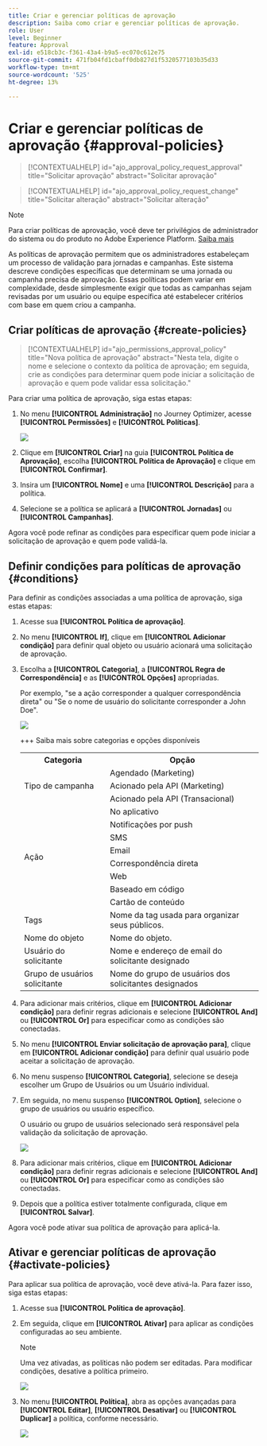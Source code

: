 ```yaml
---
title: Criar e gerenciar políticas de aprovação
description: Saiba como criar e gerenciar políticas de aprovação.
role: User
level: Beginner
feature: Approval
exl-id: e518cb3c-f361-43a4-b9a5-ec070c612e75
source-git-commit: 471fb04fd1cbaff0db827d1f5320577103b35d33
workflow-type: tm+mt
source-wordcount: '525'
ht-degree: 13%

---
```


# Criar e gerenciar políticas de aprovação {#approval-policies}


>[!CONTEXTUALHELP]
>id="ajo_approval_policy_request_approval"
>title="Solicitar aprovação"
>abstract="Solicitar aprovação"

>[!CONTEXTUALHELP]
>id="ajo_approval_policy_request_change"
>title="Solicitar alteração"
>abstract="Solicitar alteração"


>[!NOTE]
>
>Para criar políticas de aprovação, você deve ter privilégios de administrador do sistema ou do produto no Adobe Experience Platform. [Saiba mais](https://experienceleague.adobe.com/pt-br/docs/experience-platform/access-control/home)

As políticas de aprovação permitem que os administradores estabeleçam um processo de validação para jornadas e campanhas. Este sistema descreve condições específicas que determinam se uma jornada ou campanha precisa de aprovação. Essas políticas podem variar em complexidade, desde simplesmente exigir que todas as campanhas sejam revisadas por um usuário ou equipe específica até estabelecer critérios com base em quem criou a campanha.

## Criar políticas de aprovação {#create-policies}

>[!CONTEXTUALHELP]
>id="ajo_permissions_approval_policy"
>title="Nova política de aprovação"
>abstract="Nesta tela, digite o nome e selecione o contexto da política de aprovação; em seguida, crie as condições para determinar quem pode iniciar a solicitação de aprovação e quem pode validar essa solicitação."

Para criar uma política de aprovação, siga estas etapas:

1. No menu **[!UICONTROL Administração]** no Journey Optimizer, acesse **[!UICONTROL Permissões]** e **[!UICONTROL Políticas]**.

   ![](assets/policy_create_1.png)

1. Clique em **[!UICONTROL Criar]** na guia **[!UICONTROL Política de Aprovação]**, escolha **[!UICONTROL Política de Aprovação]** e clique em **[!UICONTROL Confirmar]**.

1. Insira um **[!UICONTROL Nome]** e uma **[!UICONTROL Descrição]** para a política.

1. Selecione se a política se aplicará a **[!UICONTROL Jornadas]** ou **[!UICONTROL Campanhas]**.

<!--
1. Enable the **[!UICONTROL Block self-approval]** to prevent Journey/Campaign creators from approving their own objects.

    ![](assets/policy_create_2.png)
-->

Agora você pode refinar as condições para especificar quem pode iniciar a solicitação de aprovação e quem pode validá-la.

## Definir condições para políticas de aprovação {#conditions}

Para definir as condições associadas a uma política de aprovação, siga estas etapas:

1. Acesse sua **[!UICONTROL Política de aprovação]**.

1. No menu **[!UICONTROL If]**, clique em **[!UICONTROL Adicionar condição]** para definir qual objeto ou usuário acionará uma solicitação de aprovação.

1. Escolha a **[!UICONTROL Categoria]**, a **[!UICONTROL Regra de Correspondência]** e as **[!UICONTROL Opções]** apropriadas.

   Por exemplo, &quot;se a ação corresponder a qualquer correspondência direta&quot; ou &quot;Se o nome de usuário do solicitante corresponder a John Doe&quot;.

   ![](assets/policy_condition_1.png)

   +++ Saiba mais sobre categorias e opções disponíveis
   <table>
    <tr>
      <th>Categoria</th>
      <th>Opção</th>
    </tr>
    <tr>
      <td rowspan="3">Tipo de campanha</td>
      <td>Agendado (Marketing)</td>
    </tr>
    <tr>
    <td>Acionado pela API (Marketing)</td>
    </tr>
    <tr>
    <td>Acionado pela API (Transacional)</td>
    </tr>
    <tr>
    <td rowspan="8">Ação</td>
    <td>No aplicativo</td>
    </tr>
    <tr>
    <td>Notificações por push</td>
   </tr>
    <tr>
    <td>SMS</td>
    </tr>
    <tr>
    <td>Email</td>
    </tr>
    <tr>
    <td>Correspondência direta</td>
    </tr>
    <tr>
    <td>Web</td>
    </tr>
    <tr>
    <td>Baseado em código</td>
    </tr>
    <tr>
    <td>Cartão de conteúdo</td>
    </tr>
    <tr>
    <td>Tags</td>
    <td>Nome da tag usada para organizar seus públicos. </td>
    </tr>
    <tr>
    <td>Nome do objeto</td>
    <td>Nome do objeto.</td>
    </tr>
    <tr>
    <td>Usuário do solicitante</td>
    <td>Nome e endereço de email do solicitante designado</td>
    </tr>
    <tr>
    <td>Grupo de usuários solicitante</td>
    <td>Nome do grupo de usuários dos solicitantes designados</td>
    </tr>
    </table>


1. Para adicionar mais critérios, clique em **[!UICONTROL Adicionar condição]** para definir regras adicionais e selecione **[!UICONTROL And]** ou **[!UICONTROL Or]** para especificar como as condições são conectadas.

1. No menu **[!UICONTROL Enviar solicitação de aprovação para]**, clique em **[!UICONTROL Adicionar condição]** para definir qual usuário pode aceitar a solicitação de aprovação.

1. No menu suspenso **[!UICONTROL Categoria]**, selecione se deseja escolher um Grupo de Usuários ou um Usuário individual.

1. Em seguida, no menu suspenso **[!UICONTROL Option]**, selecione o grupo de usuários ou usuário específico.

   O usuário ou grupo de usuários selecionado será responsável pela validação da solicitação de aprovação.

   ![](assets/policy_condition_2.png)

1. Para adicionar mais critérios, clique em **[!UICONTROL Adicionar condição]** para definir regras adicionais e selecione **[!UICONTROL And]** ou **[!UICONTROL Or]** para especificar como as condições são conectadas.

1. Depois que a política estiver totalmente configurada, clique em **[!UICONTROL Salvar]**.

Agora você pode ativar sua política de aprovação para aplicá-la.

## Ativar e gerenciar políticas de aprovação {#activate-policies}

Para aplicar sua política de aprovação, você deve ativá-la. Para fazer isso, siga estas etapas:

1. Acesse sua **[!UICONTROL Política de aprovação]**.

1. Em seguida, clique em **[!UICONTROL Ativar]** para aplicar as condições configuradas ao seu ambiente.

   >[!NOTE]
   >
   >Uma vez ativadas, as políticas não podem ser editadas. Para modificar condições, desative a política primeiro.

   ![](assets/policy_activate_1.png)

1. No menu **[!UICONTROL Política]**, abra as opções avançadas para **[!UICONTROL Editar]**, **[!UICONTROL Desativar]** ou **[!UICONTROL Duplicar]** a política, conforme necessário.

   ![](assets/policy_activate_2.png)
